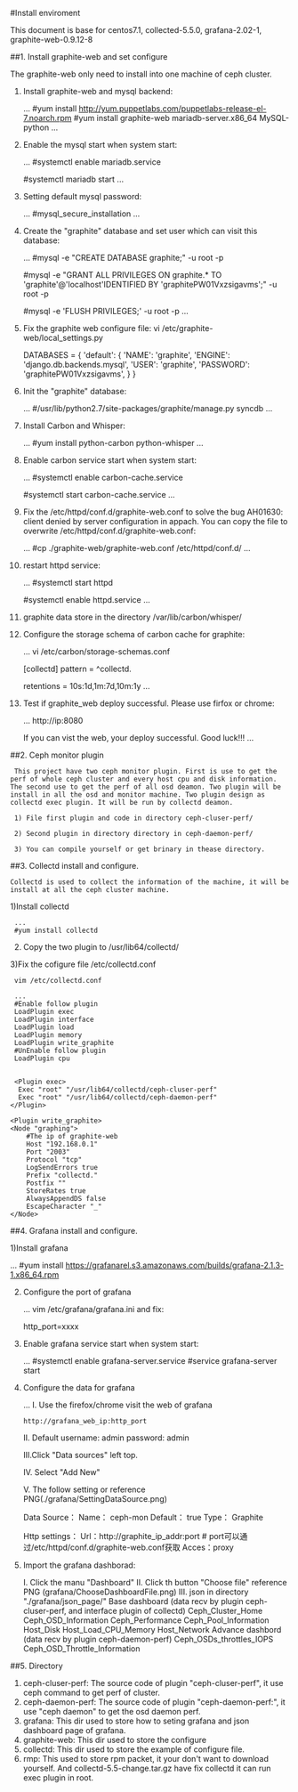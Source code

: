 #Install enviroment 

This document is base for centos7.1, collected-5.5.0, grafana-2.02-1, graphite-web-0.9.12-8 


##1. Install graphite-web and set configure

   The graphite-web only need to install into one machine of ceph cluster.

  1) Install graphite-web and mysql backend:
    
     ...
     #yum install http://yum.puppetlabs.com/puppetlabs-release-el-7.noarch.rpm 
     #yum install graphite-web mariadb-server.x86_64  MySQL-python 
     ...

  2) Enable the mysql start when system start:
     
     ...
     #systemctl enable mariadb.service

     #systemctl  mariadb start
     ...

  3) Setting default mysql password:
     
     ...
     #mysql_secure_installation
     ...

  4) Create the "graphite" database and set user which can visit this database:
     
     ...
     #mysql -e "CREATE DATABASE graphite;" -u root -p

     #mysql -e "GRANT ALL PRIVILEGES ON graphite.* TO 'graphite'@'localhost'IDENTIFIED BY 'graphitePW01Vxzsigavms';" -u root -p

     #mysql -e 'FLUSH PRIVILEGES;' -u root -p
     ...

  5) Fix the graphite web configure file:
     vi /etc/graphite-web/local_settings.py
     
      DATABASES = { 
      'default': {
      'NAME': 'graphite',
      'ENGINE': 'django.db.backends.mysql',
      'USER': 'graphite',
      'PASSWORD': 'graphitePW01Vxzsigavms',
      }
     }
     
  6) Init the "graphite" database:
     
     ...
     #/usr/lib/python2.7/site-packages/graphite/manage.py syncdb
     ...

  7) Install Carbon and Whisper:
     
     ...
     #yum install python-carbon python-whisper
     ...

  8) Enable carbon service start when system start:
     
     ...
     #systemctl enable carbon-cache.service

     #systemctl start  carbon-cache.service
     ...

  9) Fix the /etc/httpd/conf.d/graphite-web.conf to solve the bug AH01630: client denied by server configuration in appach. You can copy the file to overwrite /etc/httpd/conf.d/graphite-web.conf:
     
     ...
     #cp ./graphite-web/graphite-web.conf /etc/httpd/conf.d/
     ...

  10) restart httpd service:
      
      ...
      #systemctl start httpd
 
      #systemctl enable httpd.service
      ...

  11) graphite data store in the directory /var/lib/carbon/whisper/

  12) Configure the storage schema of carbon cache for graphite:
      
      ...
      vi /etc/carbon/storage-schemas.conf

      [collectd]
      pattern = ^collectd\.

      retentions = 10s:1d,1m:7d,10m:1y
      ...

  13) Test if graphite_web deploy successful. Please use firfox or chrome:
      
      ...
      http://ip:8080
       
      If you can vist the web, your deploy successful. Good luck!!!
      ...

##2. Ceph monitor plugin

     This project have two ceph monitor plugin. First is use to get the perf of whole ceph cluster and every host cpu and disk information. The second use to get the perf of all osd deamon. Two plugin will be install in all the osd and monitor machine. Two plugin design as collectd exec plugin. It will be run by collectd deamon.

     1) File first plugin and code in directory ceph-cluser-perf/

     2) Second plugin in directory directory in ceph-daemon-perf/

     3) You can compile yourself or get brinary in thease directory.

##3. Collectd install and configure.

    Collectd is used to collect the information of the machine, it will be install at all the ceph cluster machine.
    
   1)Install collectd 
     
     ...
     #yum install collectd
  
   2) Copy the two plugin to /usr/lib64/collectd/
  
   3)Fix the cofigure file /etc/collectd.conf
     
     vim /etc/collectd.conf

     ...
     #Enable follow plugin
     LoadPlugin exec
     LoadPlugin interface
	 LoadPlugin load
     LoadPlugin memory
     LoadPlugin write_graphite
     #UnEnable follow plugin
     LoadPlugin cpu
 
     
     <Plugin exec>
      Exec "root" "/usr/lib64/collectd/ceph-cluser-perf"
      Exec "root" "/usr/lib64/collectd/ceph-daemon-perf"
    </Plugin>

    <Plugin write_graphite>
    <Node "graphing">
        #The ip of graphite-web
        Host "192.168.0.1"
        Port "2003"
        Protocol "tcp"
        LogSendErrors true
        Prefix "collectd."
        Postfix ""
        StoreRates true
        AlwaysAppendDS false
        EscapeCharacter "_"
    </Node>
   </Plugin>

##4. Grafana install and configure. 

1)Install grafana
  
  ...
  #yum install https://grafanarel.s3.amazonaws.com/builds/grafana-2.1.3-1.x86_64.rpm

2) Configure the port of grafana

   ...
   vim /etc/grafana/grafana.ini and fix:

   http_port=xxxx

3) Enable grafana service start when system start: 

   ...
   #systemctl enable grafana-server.service
   #service grafana-server start

4) Configure the data for grafana

   ...
   I.  Use the firefox/chrome visit the web of grafana
       
       http://grafana_web_ip:http_port

   II. Default username: admin  password: admin
      
   III.Click "Data sources" left top.

   IV. Select "Add New"

   V. The follow setting or reference PNG(./grafana/SettingDataSource.png)

      Data Source：
      Name： ceph-mon    Default： true
      Type： Graphite

      Http settings：
      Url：http://graphite_ip_addr:port # port可以通过/etc/httpd/conf.d/graphite-web.conf获取
      Acces：proxy

5) Import the grafana dashborad:

   I.  Click the manu "Dashboard"
   II. Click th button "Choose file" reference PNG (grafana/ChooseDashboardFile.png)
   III. json in directory "./grafana/json_page/" 
   Base dashboard  (data recv by plugin ceph-cluser-perf, and interface plugin of collectd)
   Ceph_Cluster_Home
   Ceph_OSD_Information
   Ceph_Performance
   Ceph_Pool_Information
   Host_Disk
   Host_Load_CPU_Memory
   Host_Network
   Advance dashbord (data recv by plugin ceph-daemon-perf)
   Ceph_OSDs_throttles_IOPS
   Ceph_OSD_Throttle_Information

##5. Directory
  
  1) ceph-cluser-perf: The source code of plugin "ceph-cluser-perf", it use ceph command to get perf of cluster.
  2) ceph-daemon-perf: The source code of plugin "ceph-daemon-perf:", it use "ceph daemon" to get the osd daemon perf.
  3) grafana: This dir used to store how to seting grafana and json dashboard page of grafana.
  4) graphite-web: This dir used to store the configure 
  5) collectd: This dir used to store the example of configure file.
  6) rmp: This used to store rpm packet, it your don't want to download yourself. And collectd-5.5-change.tar.gz have fix collectd
          it can run exec plugin in root.
  
